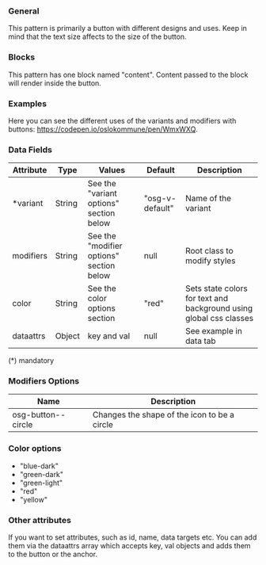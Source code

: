 ### General
This pattern is primarily a button with different designs and uses. Keep in mind that the text size affects to the size of the button.

### Blocks
This pattern has one block named "content". Content passed to the block will render inside the button.

### Examples
Here you can see the different uses of the variants and modifiers with buttons: <a href="https://codepen.io/oslokommune/pen/WmxWXQ" target="_blank">https://codepen.io/oslokommune/pen/WmxWXQ</a>.

### Data Fields
| Attribute | Type | Values | Default | Description |
|---|---|---|---|---|
| *variant | String | See the "variant options" section below | "osg-v-default" | Name of the variant |
| modifiers | String | See the "modifier options" section below | null | Root class to modify styles |
| color | String | See the color options section | "red" | Sets state colors for text and background using global css classes |
| dataattrs | Object | key and val | null | See example in data tab |

(*) mandatory


### Modifiers Options
| Name | Description |
|------|-------------|
| osg-button--circle | Changes the shape of the icon to be a circle |

### Color options
- "blue-dark"
- "green-dark"
- "green-light"
- "red"
- "yellow"

### Other attributes
If you want to set attributes, such as id, name, data targets etc. You can add them via the dataattrs array which accepts key, val objects and adds them to the button or the anchor.
